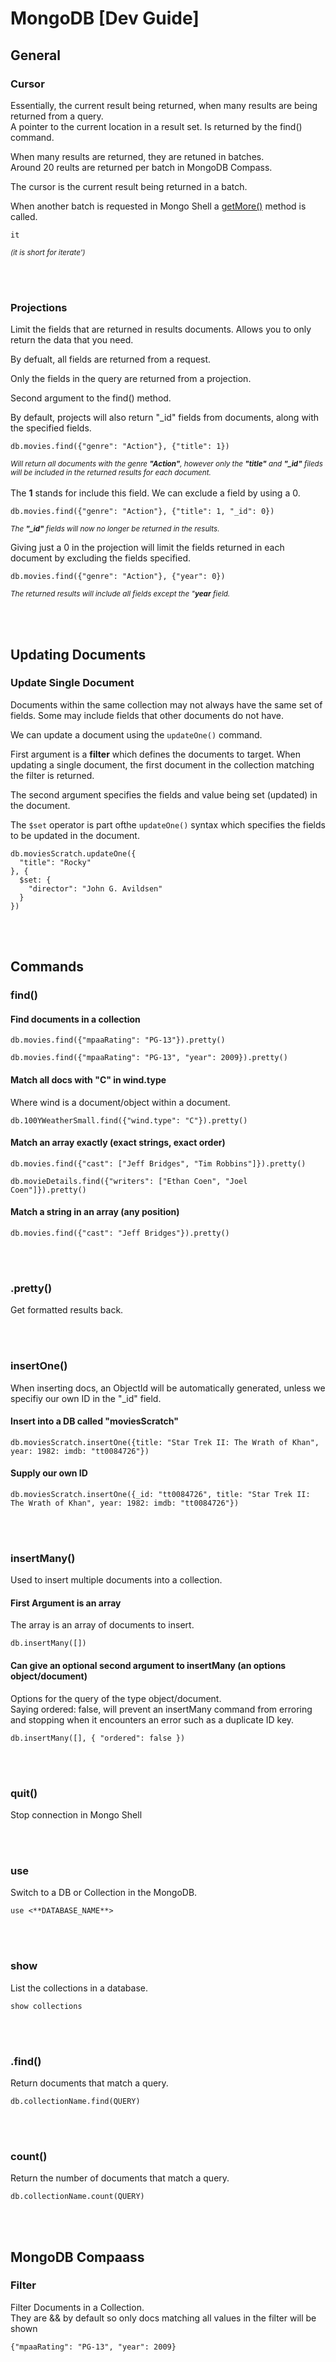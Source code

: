 # MongoDB [Dev Guide]

## General

### Cursor
Essentially, the current result being returned, when many results are being returned from a query.\
A pointer to the current location in a result set. Is returned by the find() command.

When many results are returned, they are retuned in batches.\
Around 20 reults are returned per batch in MongoDB Compass.

The cursor is the current result being returned in a batch.

When another batch is requested in Mongo Shell a [getMore()]([https://www.google.com](https://docs.mongodb.com/manual/reference/command/getMore/#dbcmd.getMore)) method is called.
<br>
```shell
it
```
<sup>*(it is short for iterate')*</sup>

<br><br>

### Projections
Limit the fields that are returned in results documents. Allows you to only return the data that you need.

By defualt, all fields are returned from a request.

Only the fields in the query are returned from a projection.

Second argument to the find() method.

By default, projects will also return "_id" fields from documents, along with the specified fields.

```shell
db.movies.find({"genre": "Action"}, {"title": 1})
```
<sup>*Will return all documents with the genre **"Action"**, however only the **"title"** and **"_id"** fileds will be included in the returned results for each document.*</sup>
<br><br>
The **1** stands for include this field. We can exclude a field by using a 0.
```shell
db.movies.find({"genre": "Action"}, {"title": 1, "_id": 0})
```
<sup>*The **"_id"** fields will now no longer be returned in the results.*</sup>

Giving just a 0 in the projection will limit the fields returned in each document by excluding the fields specified.
```shell
db.movies.find({"genre": "Action"}, {"year": 0})
```
<sup>*The returned results will include all fields except the "**year** field.*</sup>


<br><br>
## Updating Documents

### Update Single Document
Documents within the same collection may not always have the same set of fields. Some may include fields that other documents do not have.

We can update a document using the `updateOne()` command.

First argument is a **filter** which defines the documents to target. When updating a single document, the first document in the collection matching the filter is returned.

The second argument specifies the fields and value being set (updated) in the document.

The `$set` operator is part ofthe `updateOne()` syntax which specifies the fields to be updated in the document.

```shell
db.moviesScratch.updateOne({
  "title": "Rocky"
}, {
  $set: {
    "director": "John G. Avildsen"
  }
})
```





<br><br>
## Commands

### find()

#### Find documents in a collection
```shell
db.movies.find({"mpaaRating": "PG-13"}).pretty()

db.movies.find({"mpaaRating": "PG-13", "year": 2009}).pretty()
```

#### Match all docs with "C" in wind.type
Where wind is a document/object within a document.
```
db.100YWeatherSmall.find({"wind.type": "C"}).pretty()
```

#### Match an array exactly (exact strings, exact order)
```shell
db.movies.find({"cast": ["Jeff Bridges", "Tim Robbins"]}).pretty()

db.movieDetails.find({"writers": ["Ethan Coen", "Joel Coen"]}).pretty()
```


#### Match a string in an array (any position)
```shell
db.movies.find({"cast": "Jeff Bridges"}).pretty()
```

<br><br>
### .pretty()
Get formatted results back.

<br><br>
### insertOne()
When inserting docs, an ObjectId will be automatically generated, unless we specifiy our own ID in the "_id" field.

#### Insert into a DB called "moviesScratch"
```shell
db.moviesScratch.insertOne({title: "Star Trek II: The Wrath of Khan", year: 1982: imdb: "tt0084726"})
```

#### Supply our own ID
```shell
db.moviesScratch.insertOne({_id: "tt0084726", title: "Star Trek II: The Wrath of Khan", year: 1982: imdb: "tt0084726"})
```

<br><br>
### insertMany()

Used to insert multiple documents into a collection.

#### First Argument is an array
The array is an array of documents to insert.
```shell
db.insertMany([])
```

#### Can give an optional second argument to insertMany (an options object/document)
Options for the query of the type object/document.<br>
Saying ordered: false, will prevent an insertMany command from erroring and stopping when it encounters an error such as a duplicate ID key.
```shell
db.insertMany([], { "ordered": false })
```

<br><br>
### quit()
Stop connection in Mongo Shell


<br><br>
### use
Switch to a DB or Collection in the MongoDB.

```shell
use <**DATABASE_NAME**>
```


<br><br>
### show
List the collections in a database.
```shell
show collections
```

<br><br>
### .find()
Return documents that match a query.
```shell
db.collectionName.find(QUERY)
```

<br><br>
### count()
Return the number of documents that match a query.
```shell
db.collectionName.count(QUERY)
```


<br><br>
## MongoDB Compaass

### Filter
Filter Documents in a Collection.<br>
They are && by default so only docs matching all values in the filter will be shown
```shell
{"mpaaRating": "PG-13", "year": 2009}
```

